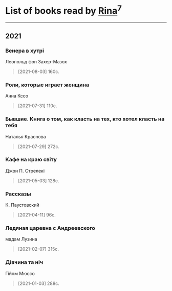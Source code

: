 # List of books read by [Rina](https://plus.google.com/u/0/102857111133378678801/)<sup>7</sup>
---

## 2021

### Венера в хутрі
Леопольд фон Захер-Мазох
> [2021-08-03] 160с.


### Роли, которые играет женщина
Анна Кссо
> [2021-07-31] 110с.


### Бывшие. Книга о том, как класть на тех, кто хотел класть на тебя
Наталья Краснова
> [2021-07-29] 272с.


### Кафе на краю світу
Джон П. Стрелекі
> [2021-05-03] 128с.


### Рассказы
К. Паустовский
> [2021-04-11] 96с.


### Ледяная царевна с Андреевского
мадам Лузина
> [2021-02-07] 315с.


### Дівчина та ніч
Гійом Мюссо
> [2021-01-03] 288с.



